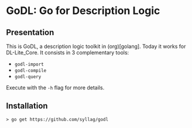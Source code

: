# GoDL: Go for Description Logic

## Presentation
This is GoDL, a description logic toolkit in (org)[golang].
Today it works for DL-Lite_Core. It consists in 3 complementary tools:
* `godl-import`
* `godl-compile`
* `godl-query`

Execute with the `-h` flag for more details.

## Installation
	> go get https://github.com/syllag/godl

